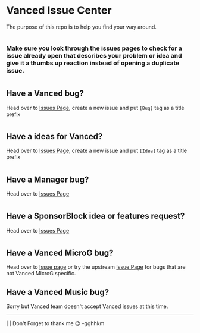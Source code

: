 # Vanced Issue Center
The purpose of this repo is to help you find your way around.
#

### Make sure you look through the issues pages to check for a issue already open that describes your problem or idea and give it a thumbs up reaction instead of opening a duplicate issue.
#
## Have a Vanced bug?
Head over to [Issues Page](https://github.com/YTVanced/Vanced/issues), create a new issue and put `[Bug]` tag as a title prefix
#
## Have a ideas for Vanced?
Head over to [Issues Page](https://github.com/YTVanced/Vanced/issues), create a new issue and put `[Idea]` tag as a title prefix
#
## Have a Manager bug?
Head over to [Issues Page](https://github.com/YTVanced/VancedManager/issues)
#
## Have a SponsorBlock idea or features request?
Head over to  [Issues Page](https://github.com/YTVanced/SponsorBlock/issues)
#
## Have a Vanced MicroG bug?
Head over to [Issue page](https://github.com/YTVanced/VancedMicroG/issues) or try the upstream [Issue Page](https://github.com/microg/android_packages_apps_GmsCore) for bugs that are not Vanced MicroG specific.
## Have a Vanced Music bug?
Sorry but Vanced team doesn't accept Vanced issues at this time.


______________

|
|
Don't Forget to thank me 😉
-gghhkm
